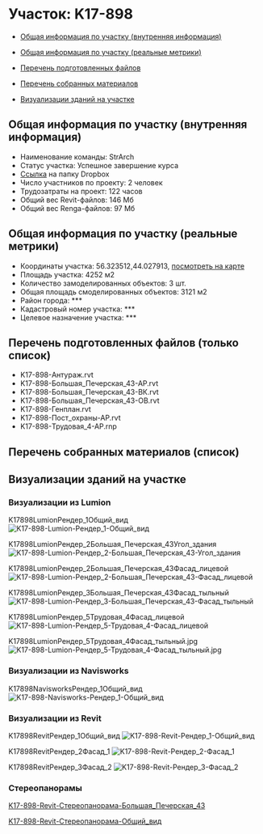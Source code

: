 # Участок: K17-898

* [Общая информация по участку (внутренняя информация)](#Chapter1)

* [Общая информация по участку (реальные метрики)](#Chapter2)

* [Перечень подготовленных файлов](#Chapter3)

* [Перечень собранных материалов](#Chapter4)

* [Визуализации зданий на участке](#Chapter6)

## <a id="Chapter1"></a> Общая информация по участку (внутренняя информация)
+ Наименование команды: StrArch
+ Статус участка: Успешное завершение курса
+ [Ссылка](https://www.dropbox.com/sh/wvvgv1nw1iqred9/AADe0c3tlWqr7aGWiZoXoZdJa/K17_898?dl=0) на папку Dropbox
+ Число участников по проекту: 2 человек
+ Трудозатраты на проект: 122 часов
+ Общий вес Revit-файлов: 146 Мб
+ Общий вес Renga-файлов: 97 Мб
## <a id="Chapter2"></a> Общая информация по участку (реальные метрики)
+ Координаты участка: 56.323512,44.027913, [посмотреть на карте](https://yandex.ru/maps/47/nizhny-novgorod/?ll=44.027913%2C56.323512&z=19)
+ Площадь участка: 4252 м2
+ Количество замоделированных объектов: 3 шт.
+ Общая площадь смоделированных объектов: 3121 м2
+ Район города: *** 
+ Кадастровый номер участка: *** 
+ Целевое назначение участка: *** 
## <a id="Chapter3"></a> Перечень подготовленных файлов (только список)
+ K17-898-Антураж.rvt
+ K17-898-Большая_Печерская_43-АР.rvt
+ K17-898-Большая_Печерская_43-ВК.rvt
+ K17-898-Большая_Печерская_43-ОВ.rvt
+ K17-898-Генплан.rvt
+ K17-898-Пост_охраны-АР.rvt
+ K17-898-Трудовая_4-АР.rnp
## <a id="Chapter4"></a> Перечень собранных материалов (список)
## <a id="Chapter6"></a> Визуализации зданий на участке
### Визуализации из Lumion
K17898LumionРендер_1Общий_вид
![K17-898-Lumion-Рендер_1-Общий_вид](/Images/K17_898/K17-898-Lumion-Рендер_1-Общий_вид_Compressed.jpg)

K17898LumionРендер_2Большая_Печерская_43Угол_здания
![K17-898-Lumion-Рендер_2-Большая_Печерская_43-Угол_здания](/Images/K17_898/K17-898-Lumion-Рендер_2-Большая_Печерская_43-Угол_здания_Compressed.jpg)

K17898LumionРендер_2Большая_Печерская_43Фасад_лицевой
![K17-898-Lumion-Рендер_2-Большая_Печерская_43-Фасад_лицевой](/Images/K17_898/K17-898-Lumion-Рендер_2-Большая_Печерская_43-Фасад_лицевой_Compressed.jpg)

K17898LumionРендер_3Большая_Печерская_43Фасад_тыльный
![K17-898-Lumion-Рендер_3-Большая_Печерская_43-Фасад_тыльный](/Images/K17_898/K17-898-Lumion-Рендер_3-Большая_Печерская_43-Фасад_тыльный_Compressed.jpg)

K17898LumionРендер_5Трудовая_4Фасад_лицевой
![K17-898-Lumion-Рендер_5-Трудовая_4-Фасад_лицевой](/Images/K17_898/K17-898-Lumion-Рендер_5-Трудовая_4-Фасад_лицевой_Compressed.jpg)

K17898LumionРендер_5Трудовая_4Фасад_тыльный.jpg
![K17-898-Lumion-Рендер_5-Трудовая_4-Фасад_тыльный.jpg](/Images/K17_898/K17-898-Lumion-Рендер_5-Трудовая_4-Фасад_тыльный.jpg_Compressed.jpg)

### Визуализации из Navisworks
K17898NavisworksРендер_1Общий_вид
![K17-898-Navisworks-Рендер_1-Общий_вид](/Images/K17_898/K17-898-Navisworks-Рендер_1-Общий_вид_Compressed.jpg)

### Визуализации из Revit
K17898RevitРендер_1Общий_вид
![K17-898-Revit-Рендер_1-Общий_вид](/Images/K17_898/K17-898-Revit-Рендер_1-Общий_вид_Compressed.jpg)

K17898RevitРендер_2Фасад_1
![K17-898-Revit-Рендер_2-Фасад_1](/Images/K17_898/K17-898-Revit-Рендер_2-Фасад_1_Compressed.jpg)

K17898RevitРендер_3Фасад_2
![K17-898-Revit-Рендер_3-Фасад_2](/Images/K17_898/K17-898-Revit-Рендер_3-Фасад_2_Compressed.jpg)

### Стереопанорамы
[K17-898-Revit-Стереопанорама-Большая_Печерская_43](https://pano.autodesk.com/pano.html?url=jpgs/5c62fff6-3ec2-4e7b-b699-51b1294e13e2&version=2)

[K17-898-Revit-Стереопанорама-Общий_вид](https://pano.autodesk.com/pano.html?url=jpgs/8db007d4-898d-4490-afe7-9eeb3e89c342&version=2)

